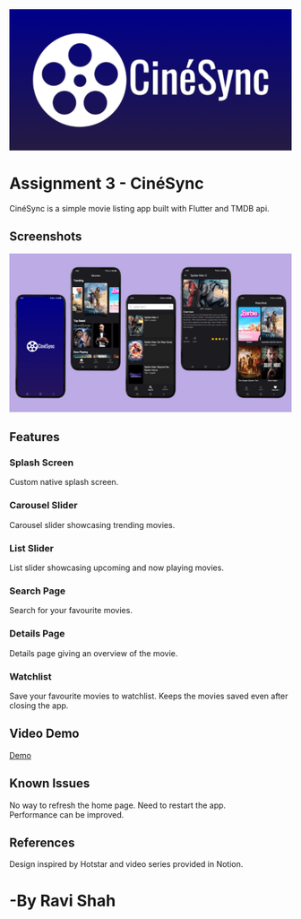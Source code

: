 <img align="centre" src="screenshots/logo_bg_landscape.png" width=512>

# Assignment 3 - CinéSync
CinéSync is a simple movie listing app built with Flutter and TMDB api.

## Screenshots
<img src="screenshots/screens.png"/>

## Features

### Splash Screen
Custom native splash screen.

### Carousel Slider
Carousel slider showcasing trending movies.

### List Slider
List slider showcasing upcoming and now playing movies.

### Search Page
Search for your favourite movies.

### Details Page
Details page giving an overview of the movie.

### Watchlist
Save your favourite movies to watchlist. Keeps the movies saved even after closing the app.

## Video Demo
[Demo](https://drive.google.com/file/d/1-Zhkpu52zPPJ6D83xF9WouI5N4nU_Ft7/view?usp=drive_link)

## Known Issues
No way to refresh the home page. Need to restart the app.<br>
Performance can be improved.

## References
Design inspired by Hotstar and video series provided in Notion.

# -By Ravi Shah
